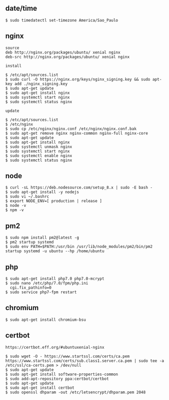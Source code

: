 ## date/time

    $ sudo timedatectl set-timezone America/Sao_Paulo

## nginx

    source
    deb http://nginx.org/packages/ubuntu/ xenial nginx
    deb-src http://nginx.org/packages/ubuntu/ xenial nginx

    install
    
    $ /etc/apt/sources.list
    $ sudo curl -O https://nginx.org/keys/nginx_signing.key && sudo apt-key add ./nginx_signing.key
    $ sudo apt-get update
    $ sudo apt-get install nginx
    $ sudo systemctl start nginx
    $ sudo systemctl status nginx
    
    update
    
    $ /etc/apt/sources.list
    $ /etc/nginx
    $ sudo cp /etc/nginx/nginx.conf /etc/nginx/nginx.conf.bak
    $ sudo apt-get remove nginx nginx-common nginx-full nginx-core
    $ sudo apt-get update
    $ sudo apt-get install nginx
    $ sudo systemctl unmask nginx
    $ sudo systemctl start nginx
    $ sudo systemctl enable nginx
    $ sudo systemctl status nginx

## node

    $ curl -sL https://deb.nodesource.com/setup_8.x | sudo -E bash -
    $ sudo apt-get install -y nodejs
    $ sudo vi ~/.bashrc
    $ export NODE_ENV=[ production | release ]
    $ node -v
    $ npm -v

## pm2

    $ sudo npm install pm2@latest -g
    $ pm2 startup systemd
    $ sudo env PATH=$PATH:/usr/bin /usr/lib/node_modules/pm2/bin/pm2 startup systemd -u ubuntu --hp /home/ubuntu

## php

    $ sudo apt-get install php7.0 php7.0-mcrypt
    $ sudo nano /etc/php/7.0/fpm/php.ini
      cgi.fix_pathinfo=0
    $ sudo service php7-fpm restart

## chromium

    $ sudo apt-get install chromium-bsu

## certbot

    https://certbot.eff.org/#ubuntuxenial-nginx

    $ sudo wget -O - https://www.startssl.com/certs/ca.pem https://www.startssl.com/certs/sub.class1.server.ca.pem | sudo tee -a /etc/ssl/ca-certs.pem > /dev/null
    $ sudo apt-get update
    $ sudo apt-get install software-properties-common
    $ sudo add-apt-repository ppa:certbot/certbot
    $ sudo apt-get update
    $ sudo apt-get install certbot
    $ sudo openssl dhparam -out /etc/letsencrypt/dhparam.pem 2048
    
    

